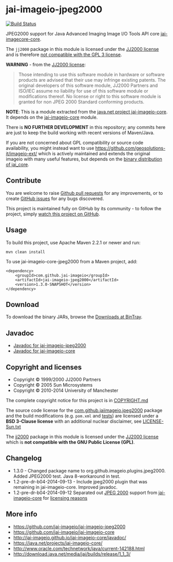 jai-imageio-jpeg2000
====================

[![Build Status](https://travis-ci.org/jai-imageio/jai-imageio-jpeg2000.svg)](https://travis-ci.org/jai-imageio/jai-imageio-jpeg2000)

JPEG2000 support for Java Advanced Imaging Image I/O Tools API core
[jai-imagecore-core](https://github.com/jai-imageio/jai-imageio-core).

The `jj2000` package in this module is licensed under the
[JJ2000 license](LICENSE-JJ2000.txt) and is therefore
[not compatible with the GPL 3 license](https://github.com/jai-imageio/jai-imageio-core/issues/4).

**WARNING** - from the [JJ2000 license](LICENSE-JJ2000.txt):

> Those intending to use
> this software module in hardware or software products are advised that
> their use may infringe existing patents. The original developers of
> this software module, JJ2000 Partners and ISO/IEC assume no liability
> for use of this software module or modifications thereof. No license
> or right to this software module is granted for non JPEG 2000 Standard
> conforming products.

**NOTE**: This is a module extracted from the
[java.net project jai-imageio-core](https://java.net/projects/jai-imageio-core/).
It depends on the [jai-imageio-core](https://github.com/jai-imageio/jai-imageio-core)
module.

There is **NO FURTHER DEVELOPMENT** in this repository; any commits here are
just to keep the build working with recent versions of Maven/Java.

If you are not concerned about GPL compatibility or source code
availability, you might instead want to use
https://github.com/geosolutions-it/imageio-ext/ which is actively
maintained and extends the original imageio with many useful features,
but depends on the
[binary distribution of jai_core](http://download.osgeo.org/webdav/geotools/javax/media/jai_core/1.1.3/).


## Contribute

You are welcome to raise 
[Github pull requests](https://github.com/jai-imageio/jai-imageio-jpeg2000/pulls) for any improvements,
or to create [GitHub issues](https://github.com/jai-imageio/jai-imageio-jpeg2000/issues) for any bugs 
discovered.

This project is maintained fully on GitHub by its community - to follow the project, simply
[watch this project on GitHub](https://github.com/jai-imageio/jai-imageio-jpeg2000/subscription).


Usage
-----

To build this project, use Apache Maven 2.2.1 or newer and run:

    mvn clean install

To use jai-imageio-core-jpeg2000 from a Maven project, add:

    <dependency>
        <groupId>com.github.jai-imageio</groupId>
        <artifactId>jai-imageio-jpeg2000</artifactId>
        <version>1.3.0-SNAPSHOT</version>
    </dependency>


Download
--------

To download the binary JARs, browse the
[Downloads at BinTray](https://bintray.com/jai-imageio/maven/jai-imageio-jpeg2000).


Javadoc
-------

* [Javadoc for jai-imageio-jpeg2000](http://jai-imageio.github.io/jai-imageio-jpeg2000/javadoc/)
* [Javadoc for jai-imageio-core](http://jai-imageio.github.io/jai-imageio-core/javadoc/)




Copyright and licenses
----------------------

* Copyright © 1999/2000 JJ2000 Partners
* Copyright © 2005 Sun Microsystems
* Copyright © 2010-2014 University of Manchester

The complete copyright notice for this project is in
[COPYRIGHT.md](COPYRIGHT.md)

The source code license for the
[com.github.jaiimageio.jpeg2000](src/main/java/com/github/jaiimageio/jpeg2000) package
and the build modifications (e.g. `pom.xml` and [tests](src/test))
are licensed under a **BSD 3-Clause license** with an additional
nuclear disclaimer, see [LICENSE-Sun.txt](LICENSE-Sun.txt)

The [jj2000](src/main/java/jj2000) package in this module is licensed under the
[JJ2000 license](LICENSE-JJ2000.txt) which is **not compatible
with the GNU Public License (GPL)**.


Changelog
---------

* 1.3.0 - Changed package name to org.github.imageio.plugins.jpeg2000.
      Added JPEG2000 test. Java 8-workaround in test.
* 1.2-pre-dr-b04-2014-09-13 - Include jpeg2000 plugin that was remaining in jai-imageio-core. 
      Improved javadoc.
* 1.2-pre-dr-b04-2014-09-12  Separated out [JPEG 2000](https://github.com/jai-imageio/jai-imageio-core/issues/4)
      support from [jai-imageio-core](http://github.com/jai-imageio/jai-imageio-core)
      for [licensing reasons](https://github.com/jai-imageio/jai-imageio-core/issues/4)


More info
---------

* https://github.com/jai-imageio/jai-imageio-jpeg2000
* https://github.com/jai-imageio/jai-imageio-core
* http://jai-imageio.github.io/jai-imageio-core/javadoc/
* https://java.net/projects/jai-imageio-core/
* http://www.oracle.com/technetwork/java/current-142188.html
* http://download.java.net/media/jai/builds/release/1_1_3/
